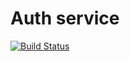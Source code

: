 # Auth service

[![Build Status](https://travis-ci.org/procvic/auth.svg?branch=master)](https://travis-ci.org/procvic/auth)
